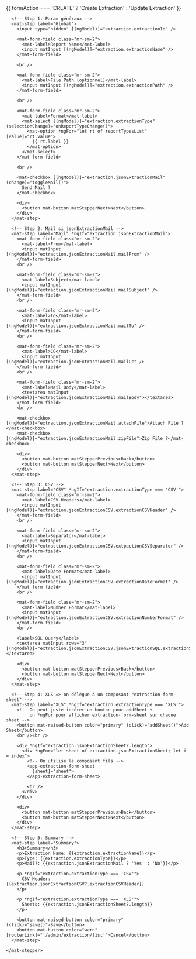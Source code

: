 <mat-card>
  <mat-card-header>
    <mat-card-title>
      {{ formAction === 'CREATE' ? 'Create Extraction' : 'Update Extraction' }}
    </mat-card-title>
  </mat-card-header>

  <mat-card-content>
    <mat-stepper #stepper orientation="horizontal">

      <!-- Step 1: Param généraux -->
      <mat-step label="Global">
        <input type="hidden" [(ngModel)]="extraction.extractionId" />

        <mat-form-field class="mr-sm-2">
          <mat-label>Report Name</mat-label>
          <input matInput [(ngModel)]="extraction.extractionName" />
        </mat-form-field>

        <br />

        <mat-form-field class="mr-sm-2">
          <mat-label>File Path (optionnel)</mat-label>
          <input matInput [(ngModel)]="extraction.extractionPath" />
        </mat-form-field>

        <br />

        <mat-form-field class="mr-sm-2">
          <mat-label>Format</mat-label>
          <mat-select [(ngModel)]="extraction.extractionType" (selectionChange)="onReportTypeChange()">
            <mat-option *ngFor="let rt of reportTypesList" [value]="rt.value">
              {{ rt.label }}
            </mat-option>
          </mat-select>
        </mat-form-field>

        <br />

        <mat-checkbox [(ngModel)]="extraction.jsonExtractionMail" (change)="toggleMail()">
          Send Mail ?
        </mat-checkbox>

        <div>
          <button mat-button matStepperNext>Next</button>
        </div>
      </mat-step>

      <!-- Step 2: Mail si jsonExtractionMail -->
      <mat-step label="Mail" *ngIf="extraction.jsonExtractionMail">
        <mat-form-field class="mr-sm-2">
          <mat-label>From</mat-label>
          <input matInput [(ngModel)]="extraction.jsonExtractionMail.mailFrom" />
        </mat-form-field>
        <br />

        <mat-form-field class="mr-sm-2">
          <mat-label>Subject</mat-label>
          <input matInput [(ngModel)]="extraction.jsonExtractionMail.mailSubject" />
        </mat-form-field>
        <br />

        <mat-form-field class="mr-sm-2">
          <mat-label>To</mat-label>
          <input matInput [(ngModel)]="extraction.jsonExtractionMail.mailTo" />
        </mat-form-field>
        <br />

        <mat-form-field class="mr-sm-2">
          <mat-label>CC</mat-label>
          <input matInput [(ngModel)]="extraction.jsonExtractionMail.mailCc" />
        </mat-form-field>
        <br />

        <mat-form-field class="mr-sm-2">
          <mat-label>Mail Body</mat-label>
          <textarea matInput [(ngModel)]="extraction.jsonExtractionMail.mailBody"></textarea>
        </mat-form-field>
        <br />

        <mat-checkbox [(ngModel)]="extraction.jsonExtractionMail.attachFile">Attach File ?</mat-checkbox>
        <mat-checkbox [(ngModel)]="extraction.jsonExtractionMail.zipFile">Zip File ?</mat-checkbox>

        <div>
          <button mat-button matStepperPrevious>Back</button>
          <button mat-button matStepperNext>Next</button>
        </div>
      </mat-step>

      <!-- Step 3: CSV -->
      <mat-step label="CSV" *ngIf="extraction.extractionType === 'CSV'">
        <mat-form-field class="mr-sm-2">
          <mat-label>CSV Headers</mat-label>
          <input matInput [(ngModel)]="extraction.jsonExtractionCSV.extractionCSVHeader" />
        </mat-form-field>
        <br />

        <mat-form-field class="mr-sm-2">
          <mat-label>Separator</mat-label>
          <input matInput [(ngModel)]="extraction.jsonExtractionCSV.extpactionCSVSeparator" />
        </mat-form-field>
        <br />

        <mat-form-field class="mr-sm-2">
          <mat-label>Date Format</mat-label>
          <input matInput [(ngModel)]="extraction.jsonExtractionCSV.extractionDateFormat" />
        </mat-form-field>
        <br />

        <mat-form-field class="mr-sm-2">
          <mat-label>Number Format</mat-label>
          <input matInput [(ngModel)]="extraction.jsonExtractionCSV.extractionNumberFormat" />
        </mat-form-field>
        <br />

        <label>SQL Query</label>
        <textarea matInput rows="3" [(ngModel)]="extraction.jsonExtractionCSV.jsonExtractionSQL.extractionSQLQuery"></textarea>

        <div>
          <button mat-button matStepperPrevious>Back</button>
          <button mat-button matStepperNext>Next</button>
        </div>
      </mat-step>

      <!-- Step 4: XLS => on délègue à un composant "extraction-form-sheet" -->
      <mat-step label="XLS" *ngIf="extraction.extractionType === 'XLS'">
        <!-- On peut juste insérer un bouton pour addSheet + 
             un *ngFor pour afficher extraction-form-sheet sur chaque sheet -->
        <button mat-raised-button color="primary" (click)="addSheet()">Add Sheet</button>
        <br /><br />

        <div *ngIf="extraction.jsonExtractionSheet?.length">
          <div *ngFor="let sheet of extraction.jsonExtractionSheet; let i = index">
            <!-- On utilise le composant fils -->
            <app-extraction-form-sheet
              [sheet]="sheet">
            </app-extraction-form-sheet>

            <hr />
          </div>
        </div>

        <div>
          <button mat-button matStepperPrevious>Back</button>
          <button mat-button matStepperNext>Next</button>
        </div>
      </mat-step>

      <!-- Step 5: Summary -->
      <mat-step label="Summary">
        <h3>Summary</h3>
        <p>Extraction Name: {{extraction.extractionName}}</p>
        <p>Type: {{extraction.extractionType}}</p>
        <p>Mail?: {{extraction.jsonExtractionMail ? 'Yes' : 'No'}}</p>

        <p *ngIf="extraction.extractionType === 'CSV'">
          CSV Header: {{extraction.jsonExtractionCSV?.extractionCSVHeader}}
        </p>

        <p *ngIf="extraction.extractionType === 'XLS'">
          Sheets: {{extraction.jsonExtractionSheet?.length}}
        </p>

        <button mat-raised-button color="primary" (click)="save()">Save</button>
        <button mat-button color="warn" [routerLink]="'/admin/extraction/list'">Cancel</button>
      </mat-step>

    </mat-stepper>
  </mat-card-content>
</mat-card>
